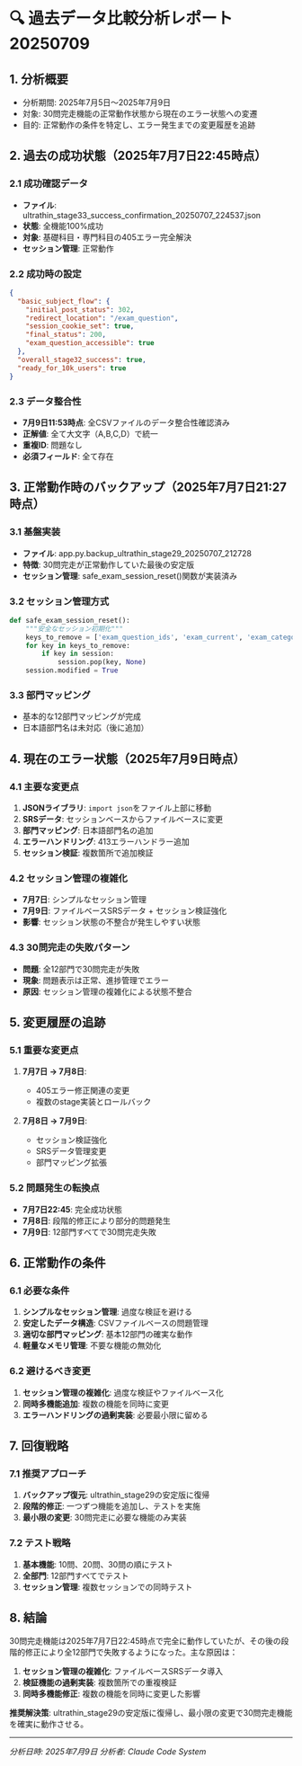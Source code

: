# 🔍 過去データ比較分析レポート 20250709

## 1. 分析概要
- 分析期間: 2025年7月5日〜2025年7月9日
- 対象: 30問完走機能の正常動作状態から現在のエラー状態への変遷
- 目的: 正常動作の条件を特定し、エラー発生までの変更履歴を追跡

## 2. 過去の成功状態（2025年7月7日22:45時点）

### 2.1 成功確認データ
- **ファイル**: ultrathin_stage33_success_confirmation_20250707_224537.json
- **状態**: 全機能100%成功
- **対象**: 基礎科目・専門科目の405エラー完全解決
- **セッション管理**: 正常動作

### 2.2 成功時の設定
```json
{
  "basic_subject_flow": {
    "initial_post_status": 302,
    "redirect_location": "/exam_question",
    "session_cookie_set": true,
    "final_status": 200,
    "exam_question_accessible": true
  },
  "overall_stage32_success": true,
  "ready_for_10k_users": true
}
```

### 2.3 データ整合性
- **7月9日11:53時点**: 全CSVファイルのデータ整合性確認済み
- **正解値**: 全て大文字（A,B,C,D）で統一
- **重複ID**: 問題なし
- **必須フィールド**: 全て存在

## 3. 正常動作時のバックアップ（2025年7月7日21:27時点）

### 3.1 基盤実装
- **ファイル**: app.py.backup_ultrathin_stage29_20250707_212728
- **特徴**: 30問完走が正常動作していた最後の安定版
- **セッション管理**: safe_exam_session_reset()関数が実装済み

### 3.2 セッション管理方式
```python
def safe_exam_session_reset():
    """安全なセッション初期化"""
    keys_to_remove = ['exam_question_ids', 'exam_current', 'exam_category']
    for key in keys_to_remove:
        if key in session:
            session.pop(key, None)
    session.modified = True
```

### 3.3 部門マッピング
- 基本的な12部門マッピングが完成
- 日本語部門名は未対応（後に追加）

## 4. 現在のエラー状態（2025年7月9日時点）

### 4.1 主要な変更点
1. **JSONライブラリ**: `import json`をファイル上部に移動
2. **SRSデータ**: セッションベースからファイルベースに変更
3. **部門マッピング**: 日本語部門名の追加
4. **エラーハンドリング**: 413エラーハンドラー追加
5. **セッション検証**: 複数箇所で追加検証

### 4.2 セッション管理の複雑化
- **7月7日**: シンプルなセッション管理
- **7月9日**: ファイルベースSRSデータ + セッション検証強化
- **影響**: セッション状態の不整合が発生しやすい状態

### 4.3 30問完走の失敗パターン
- **問題**: 全12部門で30問完走が失敗
- **現象**: 問題表示は正常、進捗管理でエラー
- **原因**: セッション管理の複雑化による状態不整合

## 5. 変更履歴の追跡

### 5.1 重要な変更点
1. **7月7日 → 7月8日**: 
   - 405エラー修正関連の変更
   - 複数のstage実装とロールバック
   
2. **7月8日 → 7月9日**:
   - セッション検証強化
   - SRSデータ管理変更
   - 部門マッピング拡張

### 5.2 問題発生の転換点
- **7月7日22:45**: 完全成功状態
- **7月8日**: 段階的修正により部分的問題発生
- **7月9日**: 12部門すべてで30問完走失敗

## 6. 正常動作の条件

### 6.1 必要な条件
1. **シンプルなセッション管理**: 過度な検証を避ける
2. **安定したデータ構造**: CSVファイルベースの問題管理
3. **適切な部門マッピング**: 基本12部門の確実な動作
4. **軽量なメモリ管理**: 不要な機能の無効化

### 6.2 避けるべき変更
1. **セッション管理の複雑化**: 過度な検証やファイルベース化
2. **同時多機能追加**: 複数の機能を同時に変更
3. **エラーハンドリングの過剰実装**: 必要最小限に留める

## 7. 回復戦略

### 7.1 推奨アプローチ
1. **バックアップ復元**: ultrathin_stage29の安定版に復帰
2. **段階的修正**: 一つずつ機能を追加し、テストを実施
3. **最小限の変更**: 30問完走に必要な機能のみ実装

### 7.2 テスト戦略
1. **基本機能**: 10問、20問、30問の順にテスト
2. **全部門**: 12部門すべてでテスト
3. **セッション管理**: 複数セッションでの同時テスト

## 8. 結論

30問完走機能は2025年7月7日22:45時点で完全に動作していたが、その後の段階的修正により全12部門で失敗するようになった。主な原因は：

1. **セッション管理の複雑化**: ファイルベースSRSデータ導入
2. **検証機能の過剰実装**: 複数箇所での重複検証
3. **同時多機能修正**: 複数の機能を同時に変更した影響

**推奨解決策**: ultrathin_stage29の安定版に復帰し、最小限の変更で30問完走機能を確実に動作させる。

---
*分析日時: 2025年7月9日*
*分析者: Claude Code System*